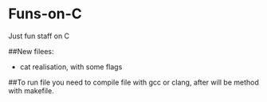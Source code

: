 # Funs-on-C
Just fun staff on C

##New filees:
- cat realisation, with some flags

##To run file you need to compile file with gcc or clang, after will be method with makefile.
